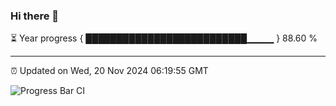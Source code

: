 ### Hi there 👋

⏳ Year progress { ██████████████████████████▁▁▁▁ } 88.60 %

---

⏰ Updated on Wed, 20 Nov 2024 06:19:55 GMT

![Progress Bar CI](https://github.com/liununu/liununu/workflows/Progress%20Bar%20CI/badge.svg)
